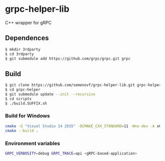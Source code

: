 # grpc-helper-lib

C++ wrapper for gRPC

## Dependences
```sh
$ mkdir 3rdparty
$ cd 3rdparty
$ git submodule add https://github.com/grpc/grpc.git grpc
```

## Build
```sh
$ git clone https://github.com/semenovf/grpc-helper-lib.git grpc-helper
$ cd grpc-helper
$ git submodule update --init --recursive
$ cd scripts
$ ./build.SUFFIX.sh
```

### Build for Windows
```sh
cmake -G "Visual Studio 14 2015" -DCMAKE_CXX_STANDARD=11 -Wno-dev -A x64 SOURCE_PATH
cmake --build .
```

### Environment variables
```sh
GRPC_VERBOSITY=debug GRPC_TRACE=api <gRPC-based-application>
```
